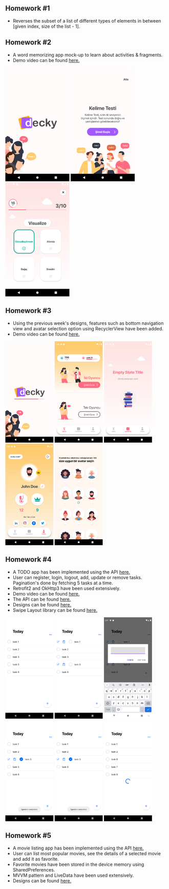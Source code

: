 ## Homework #1
* Reverses the subset of a list of different types of elements in between [given index, size of the list - 1].

## Homework #2
* A word memorizing app mock-up to learn about activities & fragments.
* Demo video can be found [here.](https://youtu.be/kHD_lfEPDIw)
<p float="middle">
  <img src="https://github.com/omercanbaltaci/IBTech-Bootcamp/blob/main/HW2/images/device-2021-11-25-163105.png" width="200" />
  <img src="https://github.com/omercanbaltaci/IBTech-Bootcamp/blob/main/HW2/images/device-2021-11-25-163123.png" width="200" /> 
  <img src="https://github.com/omercanbaltaci/IBTech-Bootcamp/blob/main/HW2/images/device-2021-11-25-163140.png" width="200" />
</p>

## Homework #3
* Using the previous week's designs, features such as bottom navigation view and avatar selection option using RecyclerView have been added.
* Demo video can be found [here.](https://youtu.be/Nit92-2-RU8)
<p float="middle">
  <img src="https://github.com/omercanbaltaci/IBTech-Bootcamp/blob/main/HW3/images/device-2021-11-25-164753.png" width="150" />
  <img src="https://github.com/omercanbaltaci/IBTech-Bootcamp/blob/main/HW3/images/device-2021-11-25-164809.png" width="150" /> 
  <img src="https://github.com/omercanbaltaci/IBTech-Bootcamp/blob/main/HW3/images/device-2021-11-25-164820.png" width="150" />
  <img src="https://github.com/omercanbaltaci/IBTech-Bootcamp/blob/main/HW3/images/device-2021-11-25-164837.png" width="150" />
  <img src="https://github.com/omercanbaltaci/IBTech-Bootcamp/blob/main/HW3/images/device-2021-11-25-164903.png" width="150" />
</p>

## Homework #4
* A TODO app has been implemented using the API [here.](https://documenter.getpostman.com/view/8858534/SW7dX7JG)
* User can register, login, logout, add, update or remove tasks. Pagination's done by fetching 5 tasks at a time.
* Retrofit2 and OkHttp3 have been used extensively.
* Demo video can be found [here.](https://youtu.be/jLeC-Q59WOg)
* The API can be found [here.](https://documenter.getpostman.com/view/8858534/SW7dX7JG)
* Designs can be found [here.](https://www.figma.com/file/GdzR0Y4gMtV9ERf5GNryJpLQ/Tasker?node-id=0%3A174)
* Swipe Layout library can be found [here.](https://github.com/rambler-digital-solutions/swipe-layout-android)
<p float="middle">
  <img src="https://github.com/omercanbaltaci/IBTech-Bootcamp/blob/main/HW4/images/device-2021-11-25-170722.png" width="150" />
  <img src="https://github.com/omercanbaltaci/IBTech-Bootcamp/blob/main/HW4/images/device-2021-11-25-170747.png" width="150" /> 
  <img src="https://github.com/omercanbaltaci/IBTech-Bootcamp/blob/main/HW4/images/device-2021-11-25-170801.png" width="150" />
  <img src="https://github.com/omercanbaltaci/IBTech-Bootcamp/blob/main/HW4/images/device-2021-11-25-171244.png" width="150" />
  <img src="https://github.com/omercanbaltaci/IBTech-Bootcamp/blob/main/HW4/images/device-2021-11-25-171305.png" width="150" />
  <img src="https://github.com/omercanbaltaci/IBTech-Bootcamp/blob/main/HW4/images/device-2021-11-25-171905.png" width="150" />
</p>

## Homework #5
* A movie listing app has been implemented using the API [here.](https://developers.themoviedb.org/)
* User can list most popular movies, see the details of a selected movie and add it as favorite.
* Favorite movies have been stored in the device memory using SharedPreferences.
* MVVM pattern and LiveData have been used extensively.
* Designs can be found [here.](https://www.figma.com/file/gIQiV6vlr4prYJkLgTjlp3/movie-app-(1))
